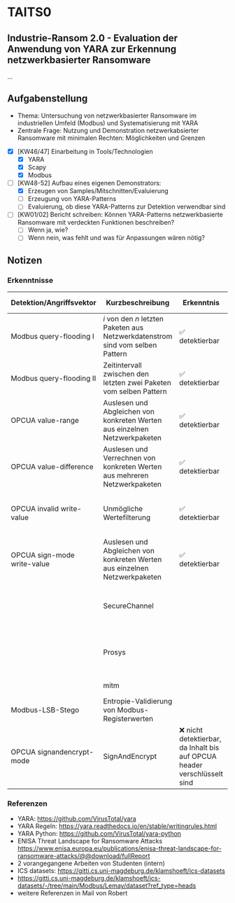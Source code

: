 # TAITS0
## Industrie-Ransom 2.0 - Evaluation der Anwendung von YARA zur Erkennung netzwerkbasierter Ransomware
...
<!---
| Projektstruktur | Referenz |
| --- | --- |
| Abschlussbericht | [./smkits5-stegodetect.pdf](./smkits5-stegodetect.pdf) |
-->
## Aufgabenstellung
- Thema: Untersuchung von netzwerkbasierter Ransomware im industriellen Umfeld (Modbus) und Systematisierung mit YARA
- Zentrale Frage: Nutzung und Demonstration netzwerkabsierter Ransomware mit minimalen Rechten: Möglichkeiten und Grenzen
- [X] [KW46/47] Einarbeitung in Tools/Technologien
    - [X] YARA
    - [X] Scapy
    - [X] Modbus
- [ ] [KW48-52] Aufbau eines eigenen Demonstrators:
    - [X] Erzeugen von Samples/Mitschnitten/Evaluierung
    - [ ] Erzeugung von YARA-Patterns
    - [ ] Evaluierung, ob diese YARA-Patterns zur Detektion verwendbar sind
- [ ] [KW01/02] Bericht schreiben: Können YARA-Patterns netzwerkbasierte Ransomware mit verdeckten Funktionen beschreiben?
    - [ ] Wenn ja, wie?
    - [ ] Wenn nein, was fehlt und was für Anpassungen wären nötig?
## Notizen
### Erkenntnisse
| Detektion/Angriffsvektor | Kurzbeschreibung | Erkenntnis | Aufzeichnung | YARA-Regel | Quelle |
| --- | --- | --- | --- | --- | --- |
| Modbus query-flooding I | *i* von den *n* letzten Paketen aus Netzwerkdatenstrom sind vom selben Pattern | ✅ detektierbar | [[PCAP](./io/CRITIS18/critis18-eth2dump-modbusQueryFlooding1m-0,5h_1.pcap)] | [[YARA](./io/yara_rules/modbus_query_flooding.yara)] [`-pbs=3`] | [[CRITIS18](https://doi.org/10.1007/978-3-030-05849-4_19)] [[ICSDS](https://gitti.cs.uni-magdeburg.de/klamshoeft/ics-datasets)] |
| Modbus query-flooding II | Zeitintervall zwischen den letzten zwei Paketen vom selben Pattern | ✅ detektierbar | [[PCAP](./io/CRITIS18/critis18-eth2dump-clean-0,5h_1.pcap)] | [[YARA](./io/yara_rules/modbus_query_flooding.yara)] [`-pbs=3`] | [[CRITIS18](https://doi.org/10.1007/978-3-030-05849-4_19)] [[ICSDS](https://gitti.cs.uni-magdeburg.de/klamshoeft/ics-datasets)] |
| OPCUA value-range | Auslesen und Abgleichen von konkreten Werten aus einzelnen Netzwerkpaketen | ✅ detektierbar | [[PCAP](./io/KochvorgangMartin/ContainmentPi_Kochvorgangbis100Grad.pcapng)] | [[YARA](./io/yara_rules/opcua_kochvorgang.yara)] [`-pbs=1`] | [[KVGMT](./io/KochvorgangMartin/)] |
| OPCUA value-difference | Auslesen und Verrechnen von konkreten Werten aus mehreren Netzwerkpaketen | ✅ detektierbar | [[PCAP](./io/KochvorgangMartin/ContainmentPi_Kochvorgangbis100Grad.pcapng)] | [[YARA](./io/yara_rules/opcua_kochvorgang.yara)] [`-pbs=50`]| [[KVGMT](./io/KochvorgangMartin/)] |
| OPCUA invalid write-value | Unmögliche Wertefilterung | ✅ detektierbar | [[PCAP](./io/LaborRansomware-Angriff-WriteValue)] | [[YARA](./io/yara_rules/opcua_labransom.yara)] [`-pbs=1`] | [[SRC](https://cloud.ovgu.de/s/F4HyWsXF25SSdEd?path=%2FNetzwerk-Ransomware-Angriffe%2FLaborRansomware-Angriff-WriteValue)] (2. Mail Robert, Uni-Cloud) |
| OPCUA sign-mode write-value | Auslesen und Abgleichen von konkreten Werten aus einzelnen Netzwerkpaketen | ✅ detektierbar | [[PCAP](./io/Ransomware-Angriff-ImSignModus/SignModeRansomwareWriteValue.pcapng)] | [[YARA](./io/yara_rules/opcua_labransom.yara)] [`-pbs=1`] | [[SRC](https://cloud.ovgu.de/s/F4HyWsXF25SSdEd?path=%2FNetzwerk-Ransomware-Angriffe%2FRansomware-Angriff-ImSignModus)] (2. Mail Robert, Uni-Cloud) |
|  | SecureChannel |  | [[PCAP](./io/LaborRansomware-Angriff-SCID)] |  | [[SRC](https://cloud.ovgu.de/s/F4HyWsXF25SSdEd?path=%2FNetzwerk-Ransomware-Angriffe%2FLaborRansomware-Angriff-SCID)] (2. Mail Robert, Uni-Cloud) |
|  | Prosys |  | [[PCAP](./io/Prosys-2023-12)] |  | [[SRC](https://cloud.ovgu.de/s/F4HyWsXF25SSdEd?path=%2FProsys-2023-12)] (2. Mail Robert, Uni-Cloud) |
|  | mitm |  | [[PCAP](./io/CRITIS18/critis18-eth2dump-mitm-change-1m-0,5h_1.pcap)] |  | [[CRITIS18](https://doi.org/10.1007/978-3-030-05849-4_19)] [[ICSDS](https://gitti.cs.uni-magdeburg.de/klamshoeft/ics-datasets)] |
| Modbus-LSB-Stego | Entropie-Validierung von Modbus-Registerwerten |  | [[PCAP](./io/Lemay/lemay-channel_4d_12s.pcap)] |  | [[LeF16](https://doi.org/10.1109/SYSCON.2016.7490631)] [[ICSDS](https://gitti.cs.uni-magdeburg.de/klamshoeft/ics-datasets)] |
| OPCUA signandencrypt-mode | SignAndEncrypt | ❌ nicht detektierbar, da Inhalt bis auf OPCUA header verschlüsselt sind | [[PCAP](./io/Ransomware-Angriff-ImSignAndEncryptModus/SignAndEncryptModeRansomware.pcapng)] | - | [[SRC](https://cloud.ovgu.de/s/F4HyWsXF25SSdEd?path=%2FNetzwerk-Ransomware-Angriffe%2FRansomware-Angriff-ImSignAndEncryptModus)] (2. Mail Robert, Uni-Cloud) |
### Referenzen
- YARA: https://github.com/VirusTotal/yara
- YARA Regeln: https://yara.readthedocs.io/en/stable/writingrules.html
- YARA Python: https://github.com/VirusTotal/yara-python
- ENISA Threat Landscape for Ransomware Attacks https://www.enisa.europa.eu/publications/enisa-threat-landscape-for-ransomware-attacks/@@download/fullReport
- 2 vorangegangene Arbeiten von Studenten (intern)
- ICS datasets: https://gitti.cs.uni-magdeburg.de/klamshoeft/ics-datasets
- https://gitti.cs.uni-magdeburg.de/klamshoeft/ics-datasets/-/tree/main/Modbus/Lemay/dataset?ref_type=heads
- weitere Referenzen in Mail von Robert
